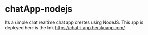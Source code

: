 # chatApp-nodejs
Its a simple chat realtime chat app creates using NodeJS.
This app is deployed here is the link https://chat-i-app.herokuapp.com/
